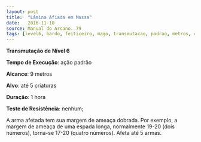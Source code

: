 ```yaml
---
layout: post
title:  "Lâmina Afiada em Massa"
date:   2016-11-10
source: Manual do Arcano. 79
tags: [level6, bardo, feiticeiro, mago, transmutacao, padrao, metros, criaturas, hora, nenhum]
---
```


**Transmutação de Nível 6**

**Tempo de Execução**: ação padrão

**Alcance**: 9 metros

**Alvo**: até 5 criaturas

**Duração**: 1 hora

**Teste de Resistência**: nenhum;

A arma afetada tem sua margem de ameaça dobrada. Por exemplo, a margem de ameaça de uma espada longa, normalmente 19-20 (dois números), torna-se 17-20 (quatro números).
Afeta até 5 armas.
